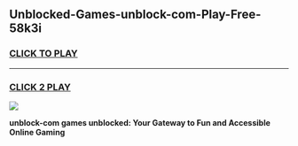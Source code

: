 
## Unblocked-Games-unblock-com-Play-Free-58k3i
<h3>
<a href="https://premium76.site?title=unblock-com&ref=20M">CLICK TO PLAY</a></h3>
<hr>

<h3>
<a href="https://premium76.site?title=unblock-com&ref=20M">CLICK 2 PLAY</a>
  
</h3>

<a href="https://premium76.site?title=unblock-com&ref=19M"><img src="https://clearcache.store/games.png"></a>


**unblock-com games unblocked: Your Gateway to Fun and Accessible Online Gaming**
